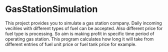 # GasStationSimulation
This project provides you to simulate a gas station company. Daily incoming vecihles with different types of fuel can be accepted. 
Also different price for fuel type is processing. So aim is making profit in specific time period of operating gas station. 
This program calculates how long it will take from different entries of fuel unit price or fuel tank price for example.
